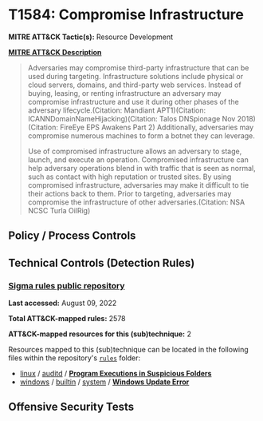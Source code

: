 # T1584: Compromise Infrastructure
**MITRE ATT&CK Tactic(s):** Resource Development

**[MITRE ATT&CK Description](https://attack.mitre.org/techniques/T1584)**
<blockquote>Adversaries may compromise third-party infrastructure that can be used during targeting. Infrastructure solutions include physical or cloud servers, domains, and third-party web services. Instead of buying, leasing, or renting infrastructure an adversary may compromise infrastructure and use it during other phases of the adversary lifecycle.(Citation: Mandiant APT1)(Citation: ICANNDomainNameHijacking)(Citation: Talos DNSpionage Nov 2018)(Citation: FireEye EPS Awakens Part 2) Additionally, adversaries may compromise numerous machines to form a botnet they can leverage.

Use of compromised infrastructure allows an adversary to stage, launch, and execute an operation. Compromised infrastructure can help adversary operations blend in with traffic that is seen as normal, such as contact with high reputation or trusted sites. By using compromised infrastructure, adversaries may make it difficult to tie their actions back to them. Prior to targeting, adversaries may compromise the infrastructure of other adversaries.(Citation: NSA NCSC Turla OilRig)</blockquote>

## Policy / Process Controls
## Technical Controls (Detection Rules)
### [Sigma rules public repository](https://github.com/SigmaHQ/sigma)
**Last accessed:** August 09, 2022

**Total ATT&CK-mapped rules:** 2578

**ATT&CK-mapped resources for this (sub)technique:** 2

Resources mapped to this (sub)technique can be located in the following files within the repository's <code>[rules](https://github.com/SigmaHQ/sigma/tree/master/rules)</code> folder:

* [linux](https://github.com/SigmaHQ/sigma/tree/master/rules/linux/) / [auditd](https://github.com/SigmaHQ/sigma/tree/master/rules/linux/auditd/) / **[Program Executions in Suspicious Folders](https://github.com/SigmaHQ/sigma/blob/master/rules/linux/auditd/lnx_auditd_susp_exe_folders.yml)**
* [windows](https://github.com/SigmaHQ/sigma/tree/master/rules/windows/) / [builtin](https://github.com/SigmaHQ/sigma/tree/master/rules/windows/builtin/) / [system](https://github.com/SigmaHQ/sigma/tree/master/rules/windows/builtin/system/) / **[Windows Update Error](https://github.com/SigmaHQ/sigma/blob/master/rules/windows/builtin/system/win_susp_system_update_error.yml)**


## Offensive Security Tests
